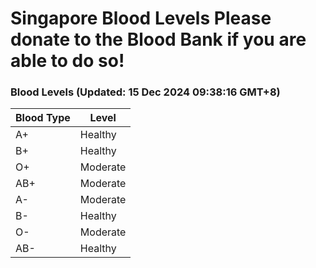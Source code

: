 Singapore Blood Levels
 Please donate to the Blood Bank if you are able to do so!
================================================================================================================================

### Blood Levels (Updated: 15 Dec 2024 09:38:16 GMT+8)
| Blood Type | Level     |
|------------|-----------|
| A+     | Healthy |
| B+     | Healthy |
| O+     | Moderate |
| AB+     | Moderate |
| A-     | Moderate |
| B-     | Healthy |
| O-     | Moderate |
| AB-     | Healthy |
